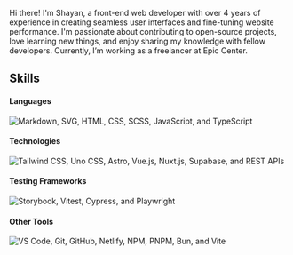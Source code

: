 Hi there! I'm Shayan, a front-end web developer with over 4 years of experience in creating seamless user interfaces and fine-tuning website performance. I'm passionate about contributing to open-source projects, love learning new things, and enjoy sharing my knowledge with fellow developers. Currently, I’m working as a freelancer at Epic Center.

## Skills
#### Languages
![Markdown, SVG, HTML, CSS, SCSS, JavaScript, and TypeScript](https://go-skill-icons.vercel.app/api/icons?i=md,svg,html,css,scss,js,ts)

#### Technologies
![Tailwind CSS, Uno CSS, Astro, Vue.js, Nuxt.js, Supabase, and REST APIs](https://go-skill-icons.vercel.app/api/icons?i=tailwind,unocss,astro,vue,nuxt,supabase,api)

#### Testing Frameworks
![Storybook, Vitest, Cypress, and Playwright](https://go-skill-icons.vercel.app/api/icons?i=storybook,vitest,cypress,playwright)

#### Other Tools
![VS Code, Git, GitHub, Netlify, NPM, PNPM, Bun, and Vite](https://go-skill-icons.vercel.app/api/icons?i=vscode,git,github,netlify,npm,pnpm,bun,vite)
